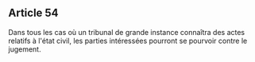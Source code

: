 Article 54
----
Dans tous les cas où un tribunal de grande instance connaîtra des actes relatifs
à l'état civil, les parties intéressées pourront se pourvoir contre le jugement.
